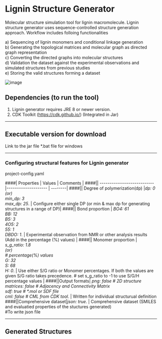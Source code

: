 # Lignin Structure Generator
Molecular structure simulation tool for lignin macromolecule. Lignin structure generator uses sequence-controlled structure generation approach. Workflow includes folloing functionalities <br>

a) Sequencing of lignin monomers and conditional linkage generation <br>
b) Generating the topological matrices and molecular graph as directed graph representation <br>
c) Converting the directed graphs into molecular structures <br>
d) Validation the dataset against the experimental observations and simulated structures from previous studies <br>
e) Storing the valid structures forming a dataset <br>

![image](https://user-images.githubusercontent.com/18223595/129066004-aba60238-de43-41b0-b802-9f9518cd94c2.png)




## Dependencies (to run the tool)
1) Lignin generator requires JRE 8 or newer version.
2) CDK Toolkit (https://cdk.github.io/)   (Integrated in Jar)

---

## Executable version for download
Link to the jar file
*.bat file for windows

---

### Configuring structural features for Lignin generator
project-config.yaml

####| Properties                   | Values                | Comments                              |
####|| ---------------------------- |---------------------  | --------|
####|| Degree of polymerization(dp) |_dp: 0 <br> (or) <br> min_dp: 3<br>  max_dp: 25_. | Configure either single DP (or min & max dp for generating structures in a range of DP)|
####|| Bond proportion |  _BO4: 61 <br>   BB: 12 <br>     B5: 3 <br>   4O5: 2 <br>  55: 1 <br>  DBDO: 1_. | Experimental observation from NMR or other analysis results (Add in the percentage (%) values) |
####|| Monomer proportion | _s_g_ratio: 1.8 <br>  (or) <br>  # percentage(%) values <br>  G: 32 <br> S: 68 <br>  H: 0_. |  Use either S/G ratio or Monomer percentages. If both the values are given S/G ratio takes precedence. # set s_g_ratio to -1 to use S/G/H percentage values |
####||Output formats| _png: false   # 2D structure  <br>    matrices: false   # Adjacency and Connectivity Matrix<br>    sdf: true   # *.mol or SDF file<br>    cml: false  # CML from CDK tool_. | Written for individual structurual definition
####||Comprehensive dataset|_json: true_.  | Comprehensive dataset (SMILES and evaluatied properties of the stuctures generated) <br>  #To write json file
  
---

## Generated Structures


   
   





